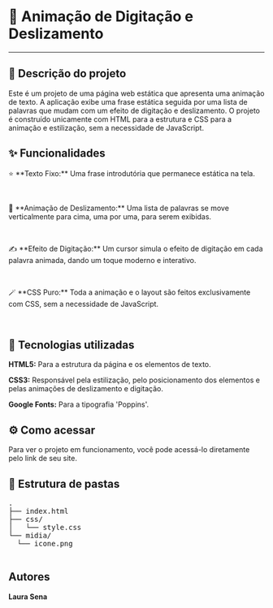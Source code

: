   <h1>🎨 Animação de Digitação e Deslizamento</h1>
  <hr>

  <h2>📝 Descrição do projeto</h2>
  <p>Este é um projeto de uma página web estática que apresenta uma animação de texto. A aplicação exibe uma frase estática seguida por uma lista de palavras que mudam com um efeito de digitação e deslizamento. O projeto é construído unicamente com HTML para a estrutura e CSS para a animação e estilização, sem a necessidade de JavaScript.</p>

  <h2>✨ Funcionalidades</h2>
  <p>⭐ **Texto Fixo:** Uma frase introdutória que permanece estática na tela.</p>
  <br>
  <p>🚀 **Animação de Deslizamento:** Uma lista de palavras se move verticalmente para cima, uma por uma, para serem exibidas.</p>
  <br>
  <p>✍️ **Efeito de Digitação:** Um cursor simula o efeito de digitação em cada palavra animada, dando um toque moderno e interativo.</p>
  <br>
  <p>🪄 **CSS Puro:** Toda a animação e o layout são feitos exclusivamente com CSS, sem a necessidade de JavaScript.</p>
  <br>

  <h2>🚀 Tecnologias utilizadas</h2>
  <p><strong>HTML5:</strong> Para a estrutura da página e os elementos de texto.</p>
  <p><strong>CSS3:</strong> Responsável pela estilização, pelo posicionamento dos elementos e pelas animações de deslizamento e digitação.</p>
  <p><strong>Google Fonts:</strong> Para a tipografia 'Poppins'.</p>

  <h2>⚙️ Como acessar</h2>
  <p>Para ver o projeto em funcionamento, você pode acessá-lo diretamente pelo link de seu site.</p>

  <h2>📁 Estrutura de pastas</h2>
  <pre>
.
├── index.html
├── css/
│   └── style.css
└── midia/
  └── icone.png
  </pre>

  <h2>Autores</h2>
  <p><strong>Laura Sena</strong></p>
